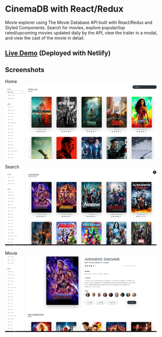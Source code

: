 # CinemaDB with React/Redux

Movie explorer using The Movie Database API built with React/Redux and Styled Components. Search for movies, explore popular/top rated/upcoming movies updated daily by the API, view the trailer in a modal, and view the cast of the movie in detail.

## [Live Demo](https://modest-jackson-7bcaa6.netlify.app) (Deployed with Netlify)

## Screenshots

Home
![Home](/screenshots/home.png)

Search
![Search](/screenshots/search.png)

Movie
![Movie](/screenshots/movie.png)
